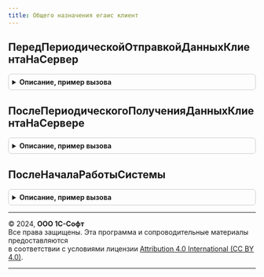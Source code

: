 ```yaml
---
title: Общего назначения егаис клиент
---
```



## ПередПериодическойОтправкойДанныхКлиентаНаСервер
<details style="margin: 1em 0; padding: 0.5em; border: 1px solid #ccc; border-radius: 6px;">

<summary style="font-weight: bold; cursor: pointer;">Описание, пример вызова</summary>

```bsl

//см. ОбщегоНазначенияКлиентПереопределяемый.ПередПериодическойОтправкойДанныхКлиентаНаСервер
Процедура ПередПериодическойОтправкойДанныхКлиентаНаСервер(Параметры) Экспорт
```

Пример вызова
```bsl
ОбщегоНазначенияЕГАИСКлиент.ПередПериодическойОтправкойДанныхКлиентаНаСервер(Параметры) 
```
</details>

## ПослеПериодическогоПолученияДанныхКлиентаНаСервере
<details style="margin: 1em 0; padding: 0.5em; border: 1px solid #ccc; border-radius: 6px;">

<summary style="font-weight: bold; cursor: pointer;">Описание, пример вызова</summary>

```bsl

//см. ОбщегоНазначенияКлиентПереопределяемый.ПослеПериодическогоПолученияДанныхКлиентаНаСервере
Процедура ПослеПериодическогоПолученияДанныхКлиентаНаСервере(Результаты) Экспорт
```

Пример вызова
```bsl
ОбщегоНазначенияЕГАИСКлиент.ПослеПериодическогоПолученияДанныхКлиентаНаСервере(Результаты) 
```
</details>

## ПослеНачалаРаботыСистемы
<details style="margin: 1em 0; padding: 0.5em; border: 1px solid #ccc; border-radius: 6px;">

<summary style="font-weight: bold; cursor: pointer;">Описание, пример вызова</summary>

```bsl

//см. ОбщегоНазначенияКлиентПереопределяемый.ПослеНачалаРаботыСистемы
Процедура ПослеНачалаРаботыСистемы() Экспорт
```

Пример вызова
```bsl
ОбщегоНазначенияЕГАИСКлиент.ПослеНачалаРаботыСистемы() 
```
</details>

---

© 2024, **ООО 1С-Софт**  
Все права защищены. Эта программа и сопроводительные материалы предоставляются  
в соответствии с условиями лицензии [Attribution 4.0 International (CC BY 4.0)](https://creativecommons.org/licenses/by/4.0/legalcode).

---
